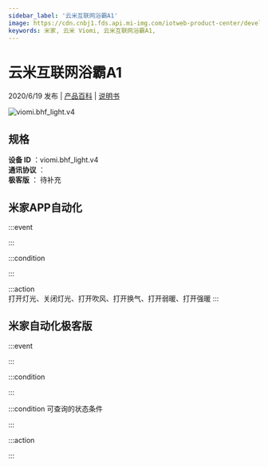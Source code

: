 ```yaml
---
sidebar_label: '云米互联网浴霸A1'
image: https://cdn.cnbj1.fds.api.mi-img.com/iotweb-product-center/developer_1589938933340ERdJ8m4U.png?GalaxyAccessKeyId=AKVGLQWBOVIRQ3XLEW&Expires=9223372036854775807&Signature=xJZTrGHEh4Rmfl2AhuyoszheoPE=
keywords: 米家, 云米 Viomi, 云米互联网浴霸A1, 
---
```

# 云米互联网浴霸A1

2020/6/19 发布 | [产品百科](https://home.mi.com/webapp/content/baike/product/index.html?model=viomi.bhf_light.v4/) | [说明书](https://home.mi.com/views/introduction.html?model=viomi.bhf_light.v4&region=cn)

![viomi.bhf_light.v4](https://cdn.cnbj1.fds.api.mi-img.com/iotweb-product-center/developer_1589938933340ERdJ8m4U.png?GalaxyAccessKeyId=AKVGLQWBOVIRQ3XLEW&Expires=9223372036854775807&Signature=xJZTrGHEh4Rmfl2AhuyoszheoPE=)

## 规格  
> 
**设备 ID** ：viomi.bhf_light.v4  
**通讯协议** ：  
**极客版**  ： 待补充 


## 米家APP自动化  

:::event  

:::

:::condition  

:::

:::action   
打开灯光、关闭灯光、打开吹风、打开换气、打开弱暖、打开强暖
:::

## 米家自动化极客版  

:::event  

:::

:::condition  

:::

:::condition 可查询的状态条件  

:::

:::action  

:::

        
